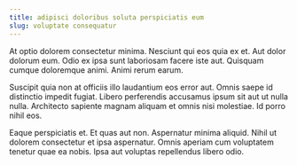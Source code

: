 ```yaml
---
title: adipisci doloribus soluta perspiciatis eum
slug: voluptate consequatur
---
```


At optio dolorem consectetur minima. Nesciunt qui eos quia ex et. Aut dolor dolorum eum. Odio ex ipsa sunt laboriosam facere iste aut. Quisquam cumque doloremque animi. Animi rerum earum.

Suscipit quia non at officiis illo laudantium eos error aut. Omnis saepe id distinctio impedit fugiat. Libero perferendis accusamus ipsum sit aut ut nulla nulla. Architecto sapiente magnam aliquam et omnis nisi molestiae. Id porro nihil eos.

Eaque perspiciatis et. Et quas aut non. Aspernatur minima aliquid. Nihil ut dolorem consectetur et ipsa aspernatur. Omnis aperiam cum voluptatem tenetur quae ea nobis. Ipsa aut voluptas repellendus libero odio.
